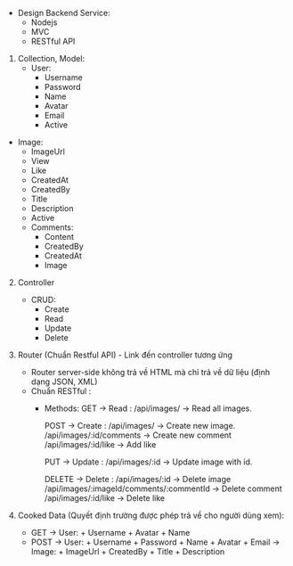 - Design Backend Service:
    - Nodejs
    - MVC
    - RESTful API

1. Collection, Model:
    - User:
        - Username
        - Password
        - Name
        - Avatar
        - Email
        - Active


- Image:
    - ImageUrl
    - View
    - Like
    - CreatedAt
    - CreatedBy
    - Title
    - Description
    - Active
    - Comments:
        + Content
        + CreatedBy
        + CreatedAt
        + Image

2. Controller
    - CRUD:
        + Create
        + Read
        + Update
        + Delete

3. Router (Chuẩn Restful API) - Link đến controller tương ứng
    - Router server-side không trả về HTML mà chỉ trả về dữ liệu (định dạng JSON, XML)
    - Chuẩn RESTful :
        + Methods:
            GET -> Read : /api/images/ -> Read all images.

            POST -> Create : /api/images/ -> Create new image.
                            /api/images/:id/comments -> Create new comment
                            /api/images/:id/like -> Add like

            PUT -> Update : /api/images/:id -> Update image with id.

            DELETE -> Delete : /api/images/:id -> Delete image
                                /api/images/:imageId/comments/:commentId -> Delete comment
                                /api/images/:id/like -> Delete like

4. Cooked Data (Quyết định trường được phép trả về cho người dùng xem):
    - GET -> User:
            + Username
            + Avatar
            + Name
    - POST -> User:
            + Username
            + Password
            + Name
            + Avatar
            + Email
           -> Image:
           + ImageUrl
           + CreatedBy
           + Title
           + Description